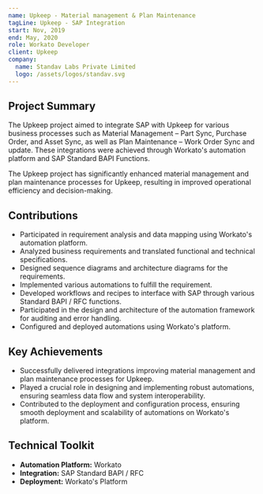 ```yaml
---
name: Upkeep - Material management & Plan Maintenance
tagLine: Upkeep - SAP Integration
start: Nov, 2019
end: May, 2020
role: Workato Developer
client: Upkeep
company:
  name: Standav Labs Private Limited
  logo: /assets/logos/standav.svg
---
```


## Project Summary

The Upkeep project aimed to integrate SAP with Upkeep for various business processes such as
Material Management – Part Sync, Purchase Order, and Asset Sync, as well as Plan Maintenance – Work
Order Sync and update. These integrations were achieved through Workato's automation platform and
SAP Standard BAPI Functions.


The Upkeep project has significantly enhanced material management and plan maintenance processes for
Upkeep, resulting in improved operational efficiency and decision-making.

## Contributions

- Participated in requirement analysis and data mapping using Workato's automation platform.
- Analyzed business requirements and translated functional and technical specifications.
- Designed sequence diagrams and architecture diagrams for the requirements.
- Implemented various automations to fulfill the requirement.
- Developed workflows and recipes to interface with SAP through various Standard BAPI / RFC
  functions.
- Participated in the design and architecture of the automation framework for auditing and error
  handling.
- Configured and deployed automations using Workato's platform.

## Key Achievements

- Successfully delivered integrations improving material management and plan maintenance processes
  for Upkeep.
- Played a crucial role in designing and implementing robust automations, ensuring seamless data
  flow and system interoperability.
- Contributed to the deployment and configuration process, ensuring smooth deployment and
  scalability of automations on Workato's platform.

## Technical Toolkit

- **Automation Platform:** Workato
- **Integration:** SAP Standard BAPI / RFC
- **Deployment:** Workato's Platform
